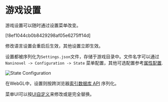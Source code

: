 # 游戏设置

游戏设置可以随时通过设置菜单改变。 


[!8ef1044cb0b8429298af05e6275ff14d]

修改语言设置会重启后生效，其他设置立即生效。

设置都被序列化为`Settings.json`文件，存储于游戏目录中。文件名字可以通过`Naninovel -> Configuration -> State` 菜单配置，其他可选配置参考[属性配置](/zh/guide/configuration.md#保存状态).


![State Configuration](https://i.gyazo.com/606bb86f6cac2cc2275ca8912f2e6d17.png)

在WebGL中，设置则按跨浏览器[索引数据库 API](https://en.wikipedia.org/wiki/Indexed_Database_API) 序列化。

菜单UI可以按[UI自定义](/zh/guide/user-interface.md#UI自定义)来修改或是完全替换。



